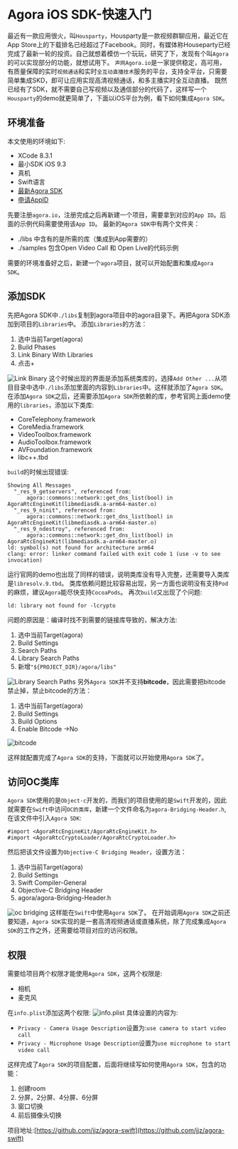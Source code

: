 # Agora iOS SDK-快速入门
最近有一款应用很火，叫`Housparty`，Housparty是一款视频群聊应用，最近它在App Store上的下载排名已经超过了Facebook。同时，有媒体称Houseparty已经完成了最新一轮的投资。自己就想着模仿一个玩玩，研究了下，发现有个叫`Agora`的可以实现部分的功能，就想试用下。
`声网Agora.io`是一家提供稳定，高可用，有质量保障的实时`视频通话`和实时`全互动直播技术`服务的平台，支持全平台，只需要简单集成SKD，即可让应用实现高清视频通话，和多主播实时全互动直播。
既然已经有了SDK，就不需要自己写视频以及通信部分的代码了，这样写一个`Housparty`的demo就更简单了，下面以iOS平台为例，看下如何集成`Agora SDK`。
## 环境准备
本文使用的环境如下:
* XCode 8.3.1
* 最小SDK iOS 9.3
* 真机
* Swift语言
* [最新Agora SDK ](http://www.agora.io/cn/news/download/)
* [申请AppID](https://dashboard.agora.io/signin)

先要注册`agora.io`，注册完成之后再新建一个项目，需要拿到对应的`App ID`。后面的示例代码需要使用该`App ID`。
最新的`Agora SDK`中有两个文件夹：
* ./libs 中含有的是所需的库（集成到App需要的）
* ./samples 包含Open Video Call 和 Open Live的代码示例

需要的环境准备好之后，新建一个`agora`项目，就可以开始配置和集成`Agora SDK`。
## 添加SDK
先把Agora SDK中`./libs`复制到agora项目中的agora目录下。再把Agora SDK添加到项目的`Libraries`中。
添加`Libraries`的方法：

1. 选中当前Target(agora)
2. Build Phases 
3. Link Binary With Libraries
4. 点击+

![Link Binary](http://upload-images.jianshu.io/upload_images/22188-ee97d1026cc20fd3.png?imageMogr2/auto-orient/strip%7CimageView2/2/w/540)
这个时候出现的界面是添加系统类库的，选择`Add Other ...`从项目目录中选中`./libs`添加里面的内容到`Libraries`中。这样就添加了`Agora SDK`。
在添加`Agora SDK`之后，还需要添加`Agora SDK`所依赖的库，参考官网上面demo使用的`libraries`，添加以下类库:
* CoreTelephony.framework
* CoreMedia.framework
* VideoToolbox.framework
* AudioToolbox.framework
* AVFoundation.framework
* libc++.tbd

`build`的时候出现错误:
```
Showing All Messages
  "_res_9_getservers", referenced from:
      agora::commons::network::get_dns_list(bool) in AgoraRtcEngineKit(libmediasdk.a-arm64-master.o)
  "_res_9_ninit", referenced from:
      agora::commons::network::get_dns_list(bool) in AgoraRtcEngineKit(libmediasdk.a-arm64-master.o)
  "_res_9_ndestroy", referenced from:
      agora::commons::network::get_dns_list(bool) in AgoraRtcEngineKit(libmediasdk.a-arm64-master.o)
ld: symbol(s) not found for architecture arm64
clang: error: linker command failed with exit code 1 (use -v to see invocation)

```
运行官网的demo也出现了同样的错误，说明类库没有导入完整，还需要导入类库是`libresolv.9.tbd`。
类库依赖问题比较容易出现，另一方面也说明没有支持`Pod`的麻烦，建议`Agora`能尽快支持`CocoaPods`。
再次`build`又出现了个问题:
```
ld: library not found for -lcrypto
```
问题的原因是：编译时找不到需要的链接库导致的，解决方法:
1. 选中当前Target(agora)
2. Build Settings 
3. Search Paths 
4. Library Search Paths 
5. 新增`"${PROJECT_DIR}/agora/libs"`

![Library Search Paths](http://upload-images.jianshu.io/upload_images/22188-85eabf9a96c231fd.png?imageMogr2/auto-orient/strip%7CimageView2/2/w/540)
另外`Agora SDK`并不支持**bitcode**，因此需要把bitcode禁止掉，禁止bitcode的方法： 
1. 选中当前Target(agora) 
2. Build Settings  
3. Build Options 
4. Enable Bitcode ->No

![bitcode](http://upload-images.jianshu.io/upload_images/22188-3d974f0d0dc945ce.png?imageMogr2/auto-orient/strip%7CimageView2/2/w/540)

这样就配置完成了`Agora SDK`的支持，下面就可以开始使用`Agora SDK`了。
## 访问OC类库
`Agora SDK`使用的是`Object-c`开发的，而我们的项目使用的是`Swift`开发的，因此就需要在`Swift`中访问`OC的类库`，新建一个文件命名为`agora-Bridging-Header.h`,在该文件中引入`Agora SDK`:
```
#import <AgoraRtcEngineKit/AgoraRtcEngineKit.h>
#import <AgoraRtcCryptoLoader/AgoraRtcCryptoLoader.h>
```
然后把该文件设置为`Objective-C Bridging Header`，设置方法：
1. 选中当前Target(agora)
2. Build Settings 
3. Swift Compiler-General
4. Objective-C Bridging Header 
5. agora/agora-Bridging-Header.h

![oc bridging](http://upload-images.jianshu.io/upload_images/22188-d25db5ad9d6394be.png?imageMogr2/auto-orient/strip%7CimageView2/2/w/540)
这样能在`Swift`中使用`Agora SDK`了。
在开始调用`Agora SDK`之前还要知道，`Agora SDK`实现的是一套高清视频通话或直播系统，除了完成集成`Agora SDK`的工作之外，还需要给项目对应的访问权限。
## 权限
需要给项目两个权限才能使用`Agora SDK`，这两个权限是:
* 相机
* 麦克风

在`info.plist`添加这两个权限:
![info.plist](http://upload-images.jianshu.io/upload_images/22188-eb6701d559a4a3f2.png?imageMogr2/auto-orient/strip%7CimageView2/2/w/540)
具体设置的内容为:
* `Privacy - Camera Usage Description`设置为:`use camera to start video call`
* `Privacy - Microphone Usage Description`设置为`use microphone to start video call`

这样完成了`Agora SDK`的项目配置，后面将继续写如何使用`Agora SDK`，包含的功能：

1. 创建room
2. 分屏，2分屏、4分屏、6分屏
3. 窗口切换
4. 前后摄像头切换

项目地址:[https://github.com/jjz/agora-swift](https://github.com/jjz/agora-swift)